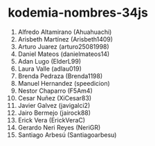 
# kodemia-nombres-34js

1. Alfredo Altamirano (Ahuahuachi)
2. Arisbeth Martínez (Arisbeth1409)
3. Arturo Juarez (arturo25081998)
4. Daniel Mateos (danielmateos14)
5. Adan Lugo (ElderL99)
6. Laura Valle (adlau019)
7. Brenda Pedraza (Brenda1198)
8. Manuel Hernandez (speedicion)
9. Nestor Chaparro (F5Am4)
10. Cesar Nuñez (XiCesar83)
11. Javier Galvez (javigalci2)
12. Jairo Bermejo (jairock88)
13. Erick Vera (ErickVeraC)
14. Gerardo Neri Reyes (NeriGR)
15. Santiago Arbesú (Santiagoarbesu)
